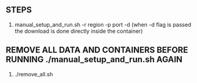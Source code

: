 ## STEPS
<ol>
  <li>manual_setup_and_run.sh -r region -p port -d (when -d flag is passed the download is done directly inside the container)</li>
</ol> 

## REMOVE ALL DATA AND CONTAINERS BEFORE RUNNING ./manual_setup_and_run.sh AGAIN
<ol>
  <li> ./remove_all.sh
</ol>
